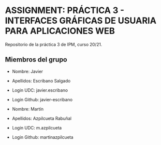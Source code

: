 # ASSIGNMENT: PRÁCTICA 3 - INTERFACES GRÁFICAS DE USUARIA PARA APLICACIONES WEB

Repositorio de la práctica 3 de IPM, curso 20/21.

## Miembros del grupo

  * Nombre: Javier 
  * Apellidos: Escribano Salgado
  * Login UDC: javier.escribano
  * Login Github: javier-escribano
  
  * Nombre: Martín 
  * Apellidos: Azpilcueta Rabuñal
  * Login UDC: m.azpilcueta
  * Login Github: martinazpilcueta


